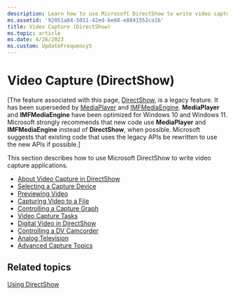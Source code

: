 ```yaml
---
description: Learn how to use Microsoft DirectShow to write video capture applications by using the articles linked to in this article.
ms.assetid: '92051a84-5011-42ed-be68-e8841552ca1b'
title: Video Capture (DirectShow)
ms.topic: article
ms.date: 4/26/2023
ms.custom: UpdateFrequency5
---
```


# Video Capture (DirectShow)

\[The feature associated with this page, [DirectShow](/windows/win32/directshow/directshow), is a legacy feature. It has been superseded by [MediaPlayer](/uwp/api/Windows.Media.Playback.MediaPlayer) and [IMFMediaEngine](/windows/win32/api/mfmediaengine/nn-mfmediaengine-imfmediaengine). **MediaPlayer** and **IMFMediaEngine** have been optimized for Windows 10 and Windows 11. Microsoft strongly recommends that new code use **MediaPlayer** and **IMFMediaEngine** instead of **DirectShow**, when possible. Microsoft suggests that existing code that uses the legacy APIs be rewritten to use the new APIs if possible.\]

This section describes how to use Microsoft DirectShow to write video capture applications.

-   [About Video Capture in DirectShow](about-video-capture-in-directshow.md)
-   [Selecting a Capture Device](selecting-a-capture-device.md)
-   [Previewing Video](previewing-video.md)
-   [Capturing Video to a File](capturing-video-to-a-file.md)
-   [Controlling a Capture Graph](controlling-a-capture-graph.md)
-   [Video Capture Tasks](video-capture-tasks.md)
-   [Digital Video in DirectShow](digital-video-in-directshow.md)
-   [Controlling a DV Camcorder](controlling-a-dv-camcorder.md)
-   [Analog Television](analog-television.md)
-   [Advanced Capture Topics](advanced-capture-topics.md)

## Related topics

<dl> <dt>

[Using DirectShow](using-directshow.md)
</dt> </dl>

 

 



